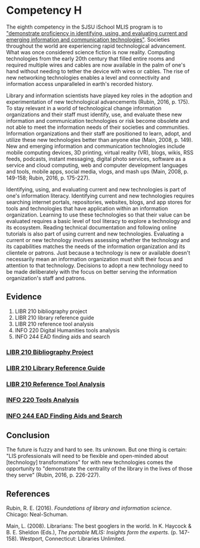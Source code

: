 # Competency H

The eighth competency in the SJSU iSchool MLIS program is to ["demonstrate proficiency in identifying, using, and evaluating current and emerging information and communication technologies"](http://ischool.sjsu.edu/current-students/courses/core-competencies). Societies throughout the world are experiencing rapid technological advancement. What was once considered science fiction is now reality. Computing technologies from the early 20th century that filled entire rooms and required multiple wires and cables are now available in the palm of one's hand without needing to tether the device with wires or cables. The rise of new networking technologies enables a level and connectivity and information access unparalleled in earth's recorded history. 

Library and information scientists have played key roles in the adoption and experimentation of new technological advancements (Rubin, 2016, p. 175). To stay relevant in a world of technological change information organizations and their staff must identify, use, and evaluate these new information and communication technologies or risk become obsolete and not able to meet the information needs of their societies and communities. Information organizations and their staff are positioned to learn, adopt, and utilize these new technologies better than anyone else (Main, 2008, p. 149). New and emerging information and communication technologies include mobile computing devices, 3D printing, virtual reality (VR), blogs, wikis, RSS feeds, podcasts, instant messaging, digital photo services, software as a service and cloud computing, web and computer development languages and tools, mobile apps, social media, vlogs, and mash ups (Main, 2008, p. 149-158; Rubin, 2016, p. 175-227). 

Identifying, using, and evaluating current and new technologies is part of one's information literacy. Identifying current and new technologies requires searching internet portals, repositories, websites, blogs, and app stores for tools and technologies that have application within an information organization. Learning to use these technologies so that their value can be evaluated requires a basic level of tool literacy to explore a technology and its ecosystem. Reading technical documentation and following online tutorials is also part of using current and new technologies. Evaluating a current or new technology involves assessing whether the technology and its capabilities matches the needs of the information organization and its clientele or patrons. Just because a technology is new or available doesn't necessarily mean an information organization must shift their focus and attention to that technology. Decisions to adopt a new technology need to be made deliberately with the focus on better serving the information organization's staff and patrons.

## Evidence

1. LIBR 210 bibliography project
2. LIBR 210 library reference guide
3. LIBR 210 reference tool analysis
4. INFO 220 Digital Humanities tools analysis
5. INFO 244 EAD finding aids and search

### [LIBR 210 Bibliography Project]()

### [LIBR 210 Library Reference Guide]()

### [LIBR 210 Reference Tool Analysis]()

### [INFO 220 Tools Analysis]() 

### [INFO 244 EAD Finding Aids and Search]()

## Conclusion

The future is fuzzy and hard to see. Its unknown. But one thing is certain: "LIS professionals will need to be flexible and open-minded about [technology] transformations" for with new technologies comes the opportunity to "demonstrate the centrality of the library in the lives of those they serve" (Rubin, 2016, p. 226-227). 

## References

Rubin, R. E. (2016). *Foundations of library and information science*. Chicago: Neal-Schuman.

Main, L. (2008). Librarians: The best googlers in the world. In K. Haycock & B. E. Sheldon (Eds.), *The portable MLIS: Insights form the experts*. (p. 147-158). Westport, Connecticut: Libraries Unlimited.

